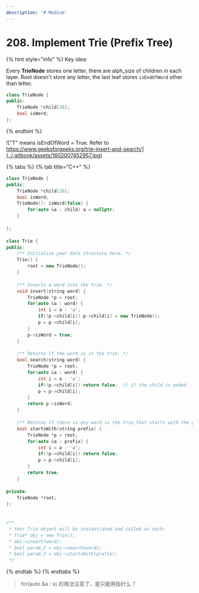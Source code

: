 ```yaml
---
description: '# Medium'
---
```


# 208. Implement Trie \(Prefix Tree\)

{% hint style="info" %}
Key idea:

Every **TrieNode** stores one letter, there are alph\_size of children in each layer. Root doesn't store any letter, the last leaf stores `isEndOfWord` other than letter.

```cpp
class TrieNode {
public:
    TrieNode *child[26];
    bool isWord;
};
```
{% endhint %}

![&quot;T&quot; means isEndOfWord = True. Refer to https://www.geeksforgeeks.org/trie-insert-and-search/](../.gitbook/assets/1602007452957.jpg)

{% tabs %}
{% tab title="C++" %}
```cpp
class TrieNode {
public:
    TrieNode *child[26];
    bool isWord;
    TrieNode(): isWord(false) {
        for(auto &a : child) a = nullptr;
    }
    
};

class Trie {
public:
    /** Initialize your data structure here. */
    Trie() {
        root = new TrieNode();
    }
    
    /** Inserts a word into the trie. */
    void insert(string word) {
        TrieNode *p = root;
        for(auto &a : word) {
            int i = a - 'a';
            if(!p->child[i]) p->child[i] = new TrieNode();
            p = p->child[i];
        }
        p->isWord = true;
    }
    
    /** Returns if the word is in the trie. */
    bool search(string word) {
        TrieNode *p = root;
        for(auto &a : word) {
            int i = a - 'a';
            if(!p->child[i]) return false;  // if the child is ended
            p = p->child[i];
        }
        return p->isWord;
    }
    
    /** Returns if there is any word in the trie that starts with the given prefix. */
    bool startsWith(string prefix) {
        TrieNode *p = root;
        for(auto &a : prefix) {
            int i = a - 'a';
            if(!p->child[i]) return false;
            p = p->child[i];
        }
        return true;
    }
    
private:
    TrieNode *root;
};


/**
 * Your Trie object will be instantiated and called as such:
 * Trie* obj = new Trie();
 * obj->insert(word);
 * bool param_2 = obj->search(word);
 * bool param_3 = obj->startsWith(prefix);
 */
```
{% endtab %}
{% endtabs %}

> for\(auto &a : s\) 的用法注意了，是只能用指针么？

